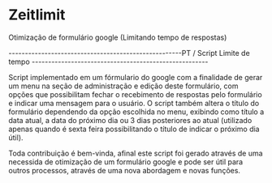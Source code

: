 # Zeitlimit
Otimização de formulário google (Limitando tempo de respostas)


-----------------------------------------------------PT / Script Limite de tempo ------------------------------------------------------

Script implementado em um fórmulario do google com a finalidade de gerar um menu na seção de administração e edição deste formulário, com opções que possibilitam fechar o recebimento de respostas pelo formulário e indicar uma mensagem para o usuário. O script também altera o título do formulário dependendo da opção escolhida no menu, exibindo como título a data atual, a data do próximo dia ou 3 dias posteriores ao atual (utilizado apenas quando é sexta feira possibilitando o título de indicar o próximo dia útil).

Toda contribuição é bem-vinda, afinal este script foi gerado através de uma necessida de otimização de um formulário google e pode ser útil para outros processos, através de uma nova abordagem e novas funções.
